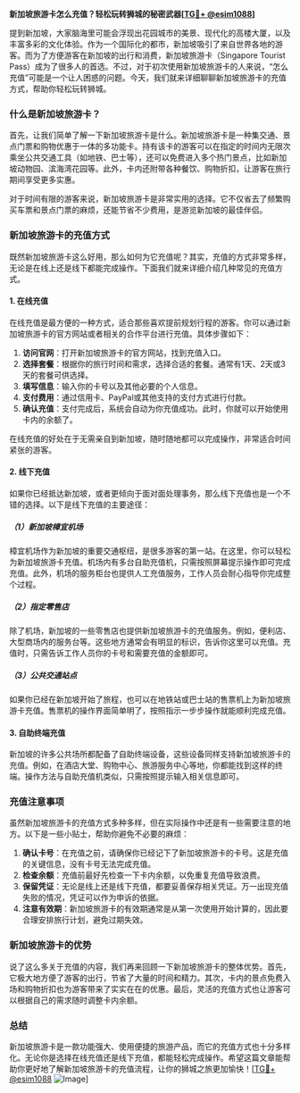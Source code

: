 **新加坡旅游卡怎么充值？轻松玩转狮城的秘密武器[[TG💪+ @esim1088](https://t.me/s/esim1088)]**

提到新加坡，大家脑海里可能会浮现出花园城市的美景、现代化的高楼大厦，以及丰富多彩的文化体验。作为一个国际化的都市，新加坡吸引了来自世界各地的游客。而为了方便游客在新加坡的出行和消费，新加坡旅游卡（Singapore Tourist Pass）成为了很多人的首选。不过，对于初次使用新加坡旅游卡的人来说，“怎么充值”可能是一个让人困惑的问题。今天，我们就来详细聊聊新加坡旅游卡的充值方式，帮助你轻松玩转狮城。

### 什么是新加坡旅游卡？

首先，让我们简单了解一下新加坡旅游卡是什么。新加坡旅游卡是一种集交通、景点门票和购物优惠于一体的多功能卡。持有该卡的游客可以在指定的时间内无限次乘坐公共交通工具（如地铁、巴士等），还可以免费进入多个热门景点，比如新加坡动物园、滨海湾花园等。此外，卡内还附带各种餐饮、购物折扣，让游客在旅行期间享受更多实惠。

对于时间有限的游客来说，新加坡旅游卡是非常实用的选择。它不仅省去了频繁购买车票和景点门票的麻烦，还能节省不少费用，是游览新加坡的最佳伴侣。

### 新加坡旅游卡的充值方式

既然新加坡旅游卡这么好用，那么如何为它充值呢？其实，充值的方式非常多样，无论是在线上还是线下都能完成操作。下面我们就来详细介绍几种常见的充值方式。

#### 1. 在线充值

在线充值是最方便的一种方式，适合那些喜欢提前规划行程的游客。你可以通过新加坡旅游卡的官方网站或者相关的合作平台进行充值。具体步骤如下：

1. **访问官网**：打开新加坡旅游卡的官方网站，找到充值入口。
2. **选择套餐**：根据你的旅行时间和需求，选择合适的套餐。通常有1天、2天或3天的套餐可供选择。
3. **填写信息**：输入你的卡号以及其他必要的个人信息。
4. **支付费用**：通过信用卡、PayPal或其他支持的支付方式进行付款。
5. **确认充值**：支付完成后，系统会自动为你充值成功。此时，你就可以开始使用卡内的余额了。

在线充值的好处在于无需亲自到新加坡，随时随地都可以完成操作，非常适合时间紧张的游客。

#### 2. 线下充值

如果你已经抵达新加坡，或者更倾向于面对面处理事务，那么线下充值也是一个不错的选择。以下是线下充值的主要途径：

##### （1）新加坡樟宜机场

樟宜机场作为新加坡的重要交通枢纽，是很多游客的第一站。在这里，你可以轻松为新加坡旅游卡充值。机场内有多台自助充值机，只需按照屏幕提示操作即可完成充值。此外，机场的服务柜台也提供人工充值服务，工作人员会耐心指导你完成整个过程。

##### （2）指定零售店

除了机场，新加坡的一些零售店也提供新加坡旅游卡的充值服务。例如，便利店、大型商场内的服务台等。这些地方通常会有明显的标识，告诉你这里可以充值。充值时，只需告诉工作人员你的卡号和需要充值的金额即可。

##### （3）公共交通站点

如果你已经在新加坡开始了旅程，也可以在地铁站或巴士站的售票机上为新加坡旅游卡充值。售票机的操作界面简单明了，按照指示一步步操作就能顺利完成充值。

#### 3. 自助终端充值

新加坡的许多公共场所都配备了自助终端设备，这些设备同样支持新加坡旅游卡的充值。例如，在酒店大堂、购物中心、旅游服务中心等地，你都能找到这样的终端。操作方法与自助充值机类似，只需按照提示输入相关信息即可。

### 充值注意事项

虽然新加坡旅游卡的充值方式多种多样，但在实际操作中还是有一些需要注意的地方。以下是一些小贴士，帮助你避免不必要的麻烦：

1. **确认卡号**：在充值之前，请确保你已经记下了新加坡旅游卡的卡号。这是充值的关键信息，没有卡号无法完成充值。
2. **检查余额**：充值前最好先检查一下卡内余额，以免重复充值导致浪费。
3. **保留凭证**：无论是线上还是线下充值，都要妥善保存相关凭证。万一出现充值失败的情况，凭证可以作为申诉的依据。
4. **注意有效期**：新加坡旅游卡的有效期通常是从第一次使用开始计算的，因此要合理安排旅行计划，避免过期失效。

### 新加坡旅游卡的优势

说了这么多关于充值的内容，我们再来回顾一下新加坡旅游卡的整体优势。首先，它极大地方便了游客的出行，节省了大量的时间和精力。其次，卡内的景点免费入场和购物折扣也为游客带来了实实在在的优惠。最后，灵活的充值方式也让游客可以根据自己的需求随时调整卡内余额。

### 总结

新加坡旅游卡是一款功能强大、使用便捷的旅游产品，而它的充值方式也十分多样化。无论你是选择在线充值还是线下充值，都能轻松完成操作。希望这篇文章能帮助你更好地了解新加坡旅游卡的充值流程，让你的狮城之旅更加愉快！[[TG💪+ @esim1088](https://t.me/s/esim1088) ![Image](https://i.postimg.cc/4NQfJmqS/Snipaste-2025-05-13-00-14-12.png)]